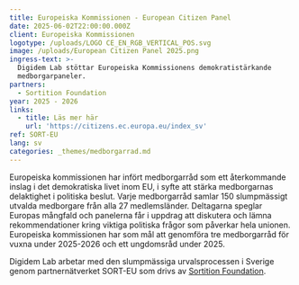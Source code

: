 ```yaml
---
title: Europeiska Kommissionen - European Citizen Panel
date: 2025-06-02T22:00:00.000Z
client: Europeiska Kommissionen
logotype: /uploads/LOGO CE_EN_RGB_VERTICAL_POS.svg
image: /uploads/European Citizen Panel 2025.png
ingress-text: >-
  Digidem Lab stöttar Europeiska Kommissionens demokratistärkande
  medborgarpaneler.
partners:
  - Sortition Foundation
year: 2025 - 2026
links:
  - title: Läs mer här
    url: 'https://citizens.ec.europa.eu/index_sv'
ref: SORT-EU
lang: sv
categories: _themes/medborgarrad.md
---
```


Europeiska kommissionen har infört medborgarråd som ett återkommande inslag i det demokratiska livet inom EU, i syfte att stärka medborgarnas delaktighet i politiska beslut. Varje medborgarråd samlar 150 slumpmässigt utvalda medborgare från alla 27 medlemsländer. Deltagarna speglar Europas mångfald och panelerna får i uppdrag att diskutera och lämna rekommendationer kring viktiga politiska frågor som påverkar hela unionen. Europeiska kommissionen har som mål att genomföra tre medborgarråd för vuxna under 2025-2026 och ett ungdomsråd under 2025.

Digidem Lab arbetar med den slumpmässiga urvalsprocessen i Sverige genom partnernätverket SORT-EU som drivs av [Sortition Foundation](https://www.sortitionfoundation.org/ecp_eu_budget_fit_for_our_ambition_democratic_lottery "Sortition Foundation").
